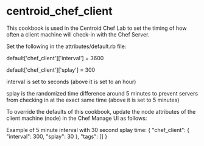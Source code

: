 # centroid_chef_client

This cookbook is used in the Centroid Chef Lab to set the timing of how often
a client machine will check-in with the Chef Server.

Set the following in the attributes/default.rb file:

default['chef_client']['interval'] = 3600

default['chef_client']['splay'] = 300

interval is set to seconds (above it is set to an hour)

splay is the randomized time difference around 5 minutes to prevent servers
from checking in at the exact same time (above it is set to 5 minutes)

To override the defaults of this cookbook, update the node attributes of the
client machine (node) in the Chef Manage UI as follows:

Example of 5 minute interval with 30 second splay time:
{
  "chef_client": {
    "interval": 300,
    "splay": 30
  },
  "tags": []
}
